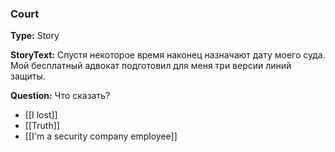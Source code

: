 ### Court
**Type:** Story

**StoryText:** Спустя некоторое время наконец назначают дату моего суда. Мой бесплатный адвокат подготовил для меня три версии линий защиты.  
 
**Question:** Что сказать?

- [[I lost]]
- [[Truth]]
- [[I'm a security company employee]]